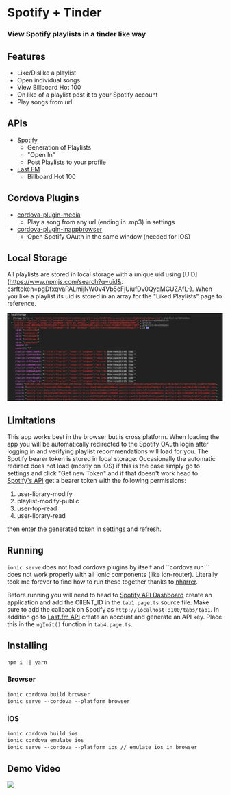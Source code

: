 # Spotify + Tinder
### View Spotify playlists in a tinder like way

## Features
- Like/Dislike a playlist
- Open individual songs
- View Billboard Hot 100
- On like of a playlist post it to your Spotify account
- Play songs from url

## APIs
- [Spotify](https://developer.spotify.com/)
   - Generation of Playlists
   - "Open In"
   - Post Playlists to your profile
- [Last FM](https://www.last.fm/api/)
   - Billboard Hot 100

## Cordova Plugins
- [cordova-plugin-media](https://www.npmjs.com/package/cordova-plugin-media-audio)
   - Play a song from any url (ending in .mp3) in settings
- [cordova-plugin-inappbrowser](https://cordova.apache.org/docs/en/latest/reference/cordova-plugin-inappbrowser/)
   - Open Spotify OAuth in the same window (needed for iOS)

## Local Storage
All playlists are stored in local storage with a unique uid using [UID](https://www.npmjs.com/search?q=uid&. csrftoken=pgDfxqvaPALmijNW0v4Vb5cFjUiufDv0QyqMCUZAfL-). When you like a playlist its uid is stored in an array for the "Liked Playlists" page to reference. 

![Local Storage Snapshot](https://github.com/Lucas-Kohorst/spotify-plus-tinder/blob/master/localStorage.png?raw=true)


## Limitations 
This app works best in the browser but is cross platform. When loading the app you will be automatically redirected to the Spotify OAuth login after logging in and verifying playlist recommendations will load for you. The Spotify bearer token is stored in local storage. Occasionally the automatic redirect does not load (mostly on iOS) if this is the case simply go to settings and click "Get new Token" and if that doesn't work head to [Spotify's API](https://api.spotify.com) get a bearer token with the following permissions: 

1. user-library-modify
2. playlist-modify-public
3. user-top-read
4. user-library-read

then enter the generated token in settings and refresh. 

## Running
```ionic serve``` does not load cordova plugins by itself and ``cordova run``` does not work properly with all ionic components (like ion-router). Literally took me forever to find how to run these together thanks to [nharrer](https://github.com/ionic-team/ionic-cli/issues/354#issuecomment-463851428). 

Before running you will need to head to [Spotify API Dashboard](https://developer.spotify.com/dashboard/applications) create an application and add the ClIENT_ID in the ```tab1.page.ts``` source file. Make sure to add the callback on Spotify as ```http://localhost:8100/tabs/tab1```. In addition go to [Last.fm API](https://www.last.fm/api/) create an account and generate an API key. Place this in the ```ngInit()``` function in ```tab4.page.ts```.

## Installing
```
npm i || yarn
```

### Browser
```
ionic cordova build browser
ionic serve --cordova --platform browser
```

### iOS
```
ionic cordova build ios
ionic cordova emulate ios
ionic serve --cordova --platform ios // emulate ios in browser
```

## Demo Video
[<img src="https://img.youtube.com/vi/https://youtu.be/6Z31MT0MmxA/maxresdefault.jpg" width="50%">](https://youtu.be/6Z31MT0MmxA)